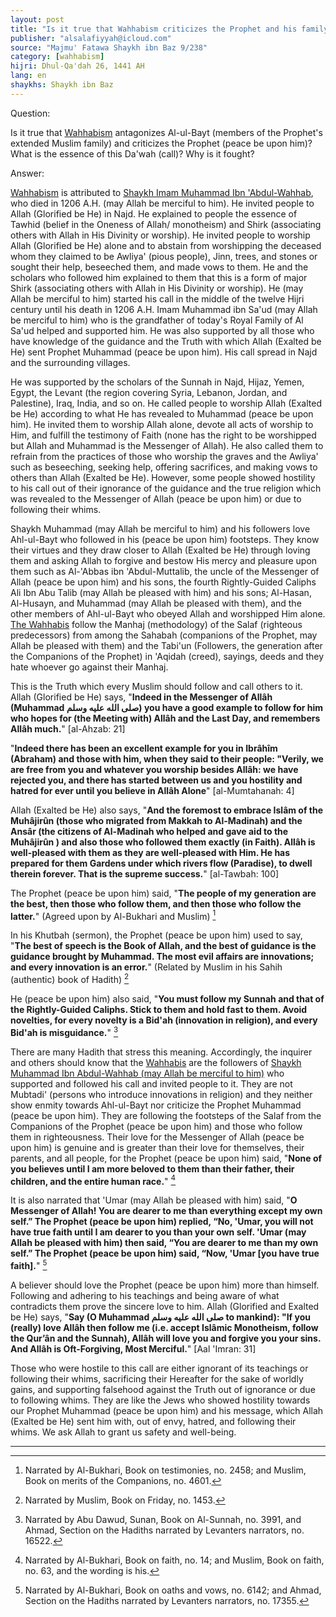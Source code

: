 ```yaml
---
layout: post
title: "Is it true that Wahhabism criticizes the Prophet and his family"
publisher: "alsalafiyyah@icloud.com"
source: "Majmu' Fatawa Shaykh ibn Baz 9/238"
category: [wahhabism]
hijri: Dhul-Qa'dah 26, 1441 AH
lang: en
shaykhs: Shaykh ibn Baz
---
```


Question: 

Is it true that [Wahhabism](/wahhabism/ "Wahhabism") antagonizes Al-ul-Bayt (members of the Prophet's extended Muslim family) and criticizes the Prophet (peace be upon him)? What is the essence of this Da'wah (call)? Why is it fought?

Answer: 

[Wahhabism](/wahhabism/ "Wahhabism") is attributed to [Shaykh Imam Muhammad Ibn 'Abdul-Wahhab](/wahhabism/), who died in 1206 A.H. (may Allah be merciful to him). He invited people to Allah (Glorified be He) in Najd. He explained to people the essence of Tawhid (belief in the Oneness of Allah/ monotheism) and Shirk (associating others with Allah in His Divinity or worship). He invited people to worship Allah (Glorified be He) alone and to abstain from worshipping the deceased whom they claimed to be Awliya' (pious people), Jinn, trees, and stones or sought their help, beseeched them, and made vows to them. He and the scholars who followed him explained to them that this is a form of major Shirk (associating others with Allah in His Divinity or worship). He (may Allah be merciful to him) started his call in the middle of the twelve Hijri century until his death in 1206 A.H. Imam Muhammad ibn Sa'ud (may Allah be merciful to him) who is the grandfather of today's Royal Family of Al Sa'ud helped and supported him. He was also supported by all those who have knowledge of the guidance and the Truth with which Allah (Exalted be He) sent Prophet Muhammad (peace be upon him). His call spread in Najd and the surrounding villages. 


He was supported by the scholars of the Sunnah in Najd, Hijaz, Yemen, Egypt, the Levant (the region covering Syria, Lebanon, Jordan, and Palestine), Iraq, India, and so on. He called people to worship Allah (Exalted be He) according to what He has revealed to Muhammad (peace be upon him). He invited them to worship Allah alone, devote all acts of worship to Him, and fulfill the testimony of Faith (none has the right to be worshipped but Allah and Muhammad is the Messenger of Allah). He also called them to refrain from the practices of those who worship the graves and the Awliya' such as beseeching, seeking help, offering sacrifices, and making vows to others than Allah (Exalted be He). However, some people showed hostility to his call out of their ignorance of the guidance and the true religion which was revealed to the Messenger of Allah (peace be upon him) or due to following their whims. 

Shaykh Muhammad (may Allah be merciful to him) and his followers love Ahl-ul-Bayt who followed in his (peace be upon him) footsteps. They know their virtues and they draw closer to Allah (Exalted be He) through loving them and asking Allah to forgive and bestow His mercy and pleasure upon them such as Al-'Abbas ibn 'Abdul-Muttalib, the uncle of the Messenger of Allah (peace be upon him) and his sons, the fourth Rightly-Guided Caliphs Ali Ibn Abu Talib (may Allah be pleased with him) and his sons; Al-Hasan, Al-Husayn, and Muhammad (may Allah be pleased with them), and the other members of Ahl-ul-Bayt who obeyed Allah and worshipped Him alone. [The Wahhabis](/wahhabism/) follow the Manhaj (methodology) of the Salaf (righteous predecessors) from among the Sahabah (companions of the Prophet, may Allah be pleased with them) and the Tabi'un (Followers, the generation after the Companions of the Prophet) in 'Aqidah (creed), sayings, deeds and they hate whoever go against their Manhaj. 

This is the Truth which every Muslim should follow and call others to it. Allah (Glorified be He) says, "**Indeed in the Messenger of Allâh (Muhammad صلى الله عليه وسلم) you have a good example to follow for him who hopes for (the Meeting with) Allâh and the Last Day, and remembers Allâh much.**" [al-Ahzab: 21] 

"**Indeed there has been an excellent example for you in Ibrâhîm (Abraham) and those with him, when they said to their people: "Verily, we are free from you and whatever you worship besides Allâh: we have rejected you, and there has started between us and you hostility and hatred for ever until you believe in Allâh Alone**" [al-Mumtahanah: 4] 

Allah (Exalted be He) also says, "**And the foremost to embrace Islâm of the Muhâjirûn (those who migrated from Makkah to Al-Madinah) and the Ansâr (the citizens of Al-Madinah who helped and gave aid to the Muhâjirûn ) and also those who followed them exactly (in Faith). Allâh is well-pleased with them as they are well-pleased with Him. He has prepared for them Gardens under which rivers flow (Paradise), to dwell therein forever. That is the supreme success.**" [al-Tawbah: 100]

The Prophet (peace be upon him) said, "**The people of my generation are the best, then those who follow them, and then those who follow the latter.**" (Agreed upon by Al-Bukhari and Muslim) [^1]

In his Khutbah (sermon), the Prophet (peace be upon him) used to say, "**The best of speech is the Book of Allah, and the best of guidance is the guidance brought by Muhammad. The most evil affairs are innovations; and every innovation is an error.**" (Related by Muslim in his Sahih (authentic) book of Hadith) [^2]

He (peace be upon him) also said, "**You must follow my Sunnah and that of the Rightly-Guided Caliphs. Stick to them and hold fast to them. Avoid novelties, for every novelty is a Bid'ah (innovation in religion), and every Bid'ah is misguidance.**" [^3]

There are many Hadith that stress this meaning. Accordingly, the inquirer and others should know that the [Wahhabis](/wahhabism/ "Wahhabism") are the followers of [Shaykh Muhammad Ibn Abdul-Wahhab (may Allah be merciful to him)](/wahhabism/) who supported and followed his call and invited people to it. They are not Mubtadi' (persons who introduce innovations in religion) and they neither show enmity towards Ahl-ul-Bayt nor criticize the Prophet Muhammad (peace be upon him). They are following the footsteps of the Salaf from the Companions of the Prophet (peace be upon him) and those who follow them in righteousness. Their love for the Messenger of Allah (peace be upon him) is genuine and is greater than their love for themselves, their parents, and all people, for the Prophet (peace be upon him) said, "**None of you believes until I am more beloved to them than their father, their children, and the entire human race.**" [^4]

It is also narrated that 'Umar (may Allah be pleased with him) said, "**O Messenger of Allah! You are dearer to me than everything except my own self.” The Prophet (peace be upon him) replied, “No, 'Umar, you will not have true faith until I am dearer to you than your own self. 'Umar (may Allah be pleased with him) then said, “You are dearer to me than my own self.” The Prophet (peace be upon him) said, “Now, 'Umar [you have true faith].**" [^5]

A believer should love the Prophet (peace be upon him) more than himself. Following and adhering to his teachings and being aware of what contradicts them prove the sincere love to him. Allah (Glorified and Exalted be He) says, "**Say (O Muhammad صلى الله عليه وسلم to mankind): "If you (really) love Allâh then follow me (i.e. accept Islâmic Monotheism, follow the Qur’ân and the Sunnah), Allâh will love you and forgive you your sins. And Allâh is Oft-Forgiving, Most Merciful.**" [Aal 'Imran: 31] 

Those who were hostile to this call are either ignorant of its teachings or following their whims, sacrificing their Hereafter for the sake of worldly gains, and supporting falsehood against the Truth out of ignorance or due to following whims. They are like the Jews who showed hostility towards our Prophet Muhammad (peace be upon him) and his message, which Allah (Exalted be He) sent him with, out of envy, hatred, and following their whims. We ask Allah to grant us safety and well-being.

---

[^1]: Narrated by Al-Bukhari, Book on testimonies, no. 2458; and Muslim, Book on merits of the Companions, no. 4601.
[^2]: Narrated by Muslim, Book on Friday, no. 1453.
[^3]: Narrated by Abu Dawud, Sunan, Book on Al-Sunnah, no. 3991, and Ahmad, Section on the Hadiths narrated by Levanters narrators, no. 16522.
[^4]: Narrated by Al-Bukhari, Book on faith, no. 14; and Muslim, Book on faith, no. 63, and the wording is his.
[^5]: Narrated by Al-Bukhari, Book on oaths and vows, no. 6142; and Ahmad, Section on the Hadiths narrated by Levanters narrators, no. 17355.
